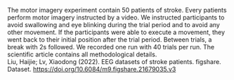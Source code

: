 The motor imagery experiment contain 50 patients of stroke. Every patients perform motor imagery instructed by a video.
We instructed participants to avoid swallowing and eye blinking during the trial period and to avoid any other movement. 
If the participants were able to execute a movement, they went back to their initial position after the trial period. 
Between trials, a break with 2s followed. We recorded one run with 40 trials per run. The scientific article contains 
all methodological details.    
Liu, Haijie; Lv, Xiaodong (2022). EEG datasets of stroke patients. figshare. Dataset. https://doi.org/10.6084/m9.figshare.21679035.v3
